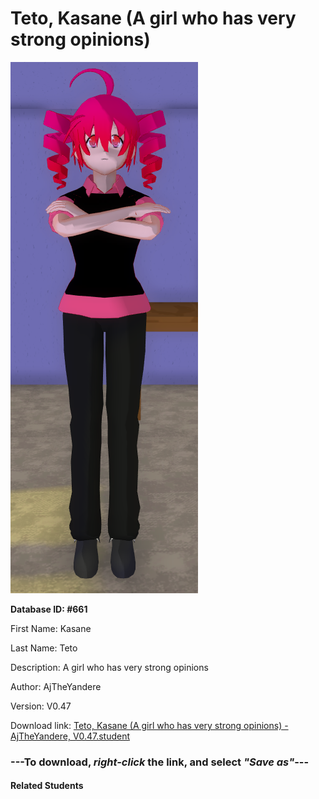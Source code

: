 # Teto, Kasane (A girl who has very strong opinions)

<img src="Files/Teto, Kasane (A girl who has very strong opinions).png" title="Teto, Kasane (A girl who has very strong opinions) - AjTheYandere, V0.47">

**Database ID: #661**

First Name: Kasane

Last Name: Teto

Description: A girl who has very strong opinions

Author: AjTheYandere

Version: V0.47

Download link: <a href="https://raw.githubusercontent.com/Arbiter1223/Daigaku-Gurashi-Custom-Students/master/Students/Files/Teto%2C%20Kasane%20(A%20girl%20who%20has%20very%20strong%20opinions)%20-%20AjTheYandere%2C%20V0.47.student">Teto, Kasane (A girl who has very strong opinions) - AjTheYandere, V0.47.student</a>

### ---**To download, _right-click_ the link, and select _"Save as"_**---

#### Related Students

